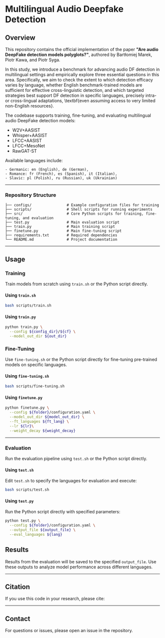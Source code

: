 # Multilingual Audio Deepfake Detection

## Overview
This repository contains the official implementation of the paper **"Are audio DeepFake detection models polyglots?"**, authored by Bartłomiej Marek, Piotr Kawa, and Piotr Syga.

In this study, we introduce a benchmark for advancing audio DF detection in multilingual settings and empirically explore three essential questions in this area.  Specifically, we aim to check the extent to which detection efficacy varies by language, whether English benchmark-trained models are sufficient for effective cross-linguistic detection, and which targeted strategies best support DF detection in specific languages, precisely intra- or cross-lingual adaptations, \textbf{even assuming access to very limited non-English resources}. 

The codebase supports training, fine-tuning, and evaluating multilingual audio DeepFake detection models:
- W2V+AASIST
- Whisper+AASIST
- LFCC+AASIST
- LFCC+MesoNet
- RawGAT-ST

Available languages include:

```
- Germanic: en (English), de (German),  
- Romance: fr (French), es (Spanish), it (Italian),  
- Slavic: pl (Polish), ru (Russian), uk (Ukrainian) 
```

---

### Repository Structure
```
├── configs/                # Example configuration files for training
├── scripts/                # Shell scripts for running experiments
├── src/                    # Core Python scripts for training, fine-tuning, and evaluation
├── test.py                 # Main evaluation script
├── train.py                # Main training script
├── finetune.py             # Main fine-tuning script
├── requirements.txt        # Required dependencies
└── README.md               # Project documentation
```
---

## Usage

### Training
Train models from scratch using `train.sh` or the Python script directly.

#### Using `train.sh`
```bash
bash scripts/train.sh
```

#### Using `train.py`
```bash
python train.py \
  --config ${config_dir}/${cf} \
  --model_out_dir ${out_dir}
```


### Fine-Tuning
Use `fine-tuning.sh` or the Python script directly for fine-tuning pre-trained models on specific languages.

#### Using `fine-tuning.sh`
```bash
bash scripts/fine-tuning.sh
```

#### Using `finetune.py`
```bash
python finetune.py \
  --config ${folder}/configuration.yaml \
  --model_out_dir ${model_out_dir} \
  --ft_languages ${ft_lang} \
  --lr ${lr}\
  --weight_decay ${weight_decay}
```

---


### Evaluation
Run the evaluation pipeline using `test.sh` or the Python script directly.

#### Using `test.sh`
Edit `test.sh` to specify the languages for evaluation and execute:
```bash
bash scripts/test.sh
```

#### Using `test.py`
Run the Python script directly with specified parameters:
```bash
python test.py \
  --config ${folder}/configuration.yaml \
  --output_file ${output_file} \
  --eval_languages ${lang}
```


## Results
Results from the evaluation will be saved to the specified `output_file`. Use these outputs to analyze model performance across different languages.

---

## Citation
If you use this code in your research, please cite:


---

## Contact
For questions or issues, please open an issue in the repository.